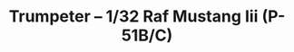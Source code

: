 ---
layout: product
title: "Trumpeter – 1/32 Raf Mustang Iii (P-51B/C)"
price: "4200" 
desc: "N/A"
img_path: "/assets/img/TRU02283.webp"
brand: "N/A"
available: false
special_offer: false
new: false
soon: false
cat: "010000"
subcat: "013400"
subsubcat: "0N/A"
sifra: "TRU02283"
popular: false
---